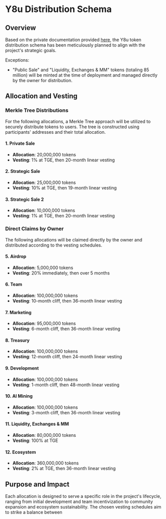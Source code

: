 # Y8u Distribution Schema

## Overview
Based on the private documentation provided [here](https://docs.google.com/spreadsheets/d/1xfHbzNokZrHG_hq0nhGcHF7JNeKWztWOQuctkDOs3Sg/edit#gid=2023591662), the Y8u token distribution schema has been meticulously planned to align with the project's strategic goals. 

Exceptions:
- "Public Sale" and "Liquidity, Exchanges & MM" tokens (totaling 85 million) will be minted at the time of deployment and managed directly by the owner for distribution.

## Allocation and Vesting

### Merkle Tree Distributions
For the following allocations, a Merkle Tree approach will be utilized to securely distribute tokens to users. The tree is constructed using participants' addresses and their total allocation.

#### 1. Private Sale
- **Allocation**: 20,000,000 tokens
- **Vesting**: 1% at TGE, then 20-month linear vesting

#### 2. Strategic Sale
- **Allocation**: 25,000,000 tokens
- **Vesting**: 10% at TGE, then 19-month linear vesting

#### 3. Strategic Sale 2
- **Allocation**: 10,000,000 tokens
- **Vesting**: 1% at TGE, then 20-month linear vesting

### Direct Claims by Owner
The following allocations will be claimed directly by the owner and distributed according to the vesting schedules.

#### 5. Airdrop
- **Allocation**: 5,000,000 tokens
- **Vesting**: 20% immediately, then over 5 months

#### 6. Team
- **Allocation**: 100,000,000 tokens
- **Vesting**: 10-month cliff, then 36-month linear vesting

#### 7. Marketing
- **Allocation**: 95,000,000 tokens
- **Vesting**: 6-month cliff, then 36-month linear vesting

#### 8. Treasury
- **Allocation**: 100,000,000 tokens
- **Vesting**: 12-month cliff, then 24-month linear vesting

#### 9. Development
- **Allocation**: 100,000,000 tokens
- **Vesting**: 1-month cliff, then 48-month linear vesting

#### 10. AI Mining
- **Allocation**: 100,000,000 tokens
- **Vesting**: 3-month cliff, then 36-month linear vesting

#### 11. Liquidity, Exchanges & MM
- **Allocation**: 80,000,000 tokens
- **Vesting**: 100% at TGE

#### 12. Ecosystem
- **Allocation**: 360,000,000 tokens
- **Vesting**: 2% at TGE, then 36-month linear vesting

## Purpose and Impact
Each allocation is designed to serve a specific role in the project's lifecycle, ranging from initial development and team incentivization to community expansion and ecosystem sustainability. The chosen vesting schedules aim to strike a balance between
